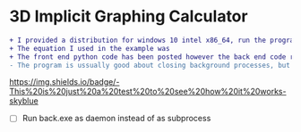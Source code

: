 # 3D Implicit Graphing Calculator

```diff
+ I provided a distribution for windows 10 intel x86_64, run the program by click appl.exe (z is up, not y)
+ The equation I used in the example was
+ The front end python code has been posted however the back end code remains private. However, I provided a windows executable of the backend back.exe that works on the above system
- The program is ussually good about closing background processes, but sometimes back.exe is left running so check task manager
```
https://img.shields.io/badge/-This%20is%20just%20a%20test%20to%20see%20how%20it%20works-skyblue

- [ ] Run back.exe as daemon instead of as subprocess
